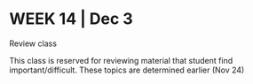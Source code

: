 <h1>WEEK 14 | Dec 3 </h1>
<p>Review class</p>
<p>This class is reserved for reviewing material that student find important/difficult. These topics are determined earlier (Nov 24)</p>
